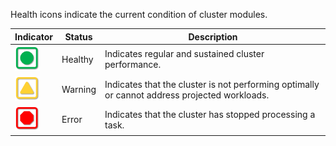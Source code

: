 Health icons indicate the current condition of cluster modules.

|Indicator|Status|Description|
|---------|------|-----------|
|![](cddd29e0-340f-11ec-a14d-02426ae7396c.png)|Healthy|Indicates regular and sustained cluster performance.|
|![](cddd50f0-340f-11ec-a14d-02426ae7396c.png)|Warning|Indicates that the cluster is not performing optimally or cannot address projected workloads.|
|![](cddd02d0-340f-11ec-a14d-02426ae7396c.png)|Error|Indicates that the cluster has stopped processing a task.|

